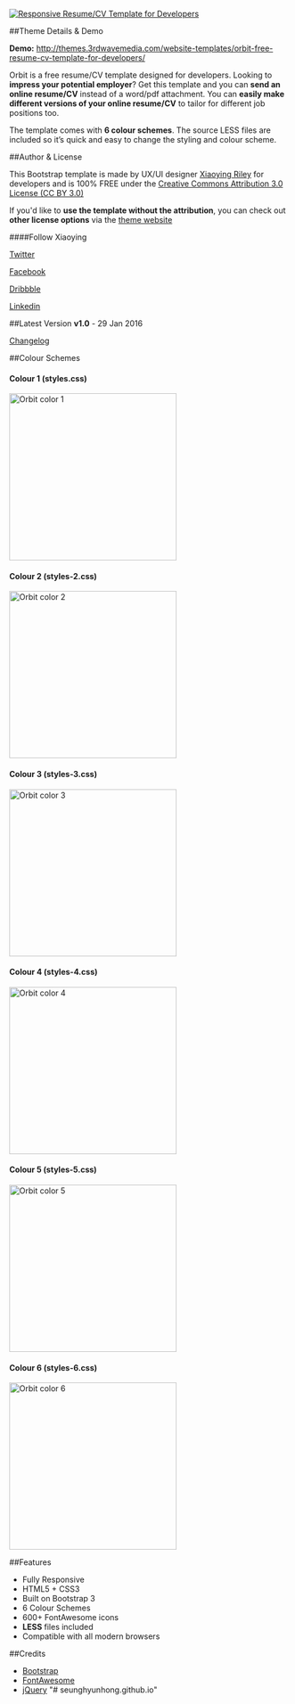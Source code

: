 <a href="http://themes.3rdwavemedia.com/website-templates/orbit-free-resume-cv-template-for-developers/" target="_blank"><img src="http://themes.3rdwavemedia.com/wp-content/uploads/2016/01/Responsive-HTML5-Resume-CV-Template-for-Developers.png" alt="Responsive Resume/CV Template for Developers" /></a>

##Theme Details & Demo

**Demo:** http://themes.3rdwavemedia.com/website-templates/orbit-free-resume-cv-template-for-developers/

Orbit is a free resume/CV template designed for developers. Looking to **impress your potential employer**? Get this template and you can **send an online resume/CV** instead of a word/pdf attachment. You can **easily make different versions of your online resume/CV** to tailor for different job positions too. 

The template comes with **6 colour schemes**. The source LESS files are included so it’s quick and easy to change the styling and colour scheme.

##Author & License

This Bootstrap template is made by UX/UI designer [Xiaoying Riley](https://twitter.com/3rdwave_themes) for developers and is 100% FREE under the [Creative Commons Attribution 3.0 License (CC BY 3.0)](http://creativecommons.org/licenses/by/3.0/)

If you'd like to **use the template without the attribution**, you can check out **other license options** via the [theme website](http://themes.3rdwavemedia.com/website-templates/orbit-free-resume-cv-template-for-developers/)

####Follow Xiaoying

[Twitter](https://twitter.com/3rdwave_themes)

[Facebook](https://www.facebook.com/3rdwavethemes/)

[Dribbble](https://dribbble.com/Xiaoying)

[Linkedin](https://uk.linkedin.com/in/xiaoying)


##Latest Version
**v1.0** - 29 Jan 2016

[Changelog](http://themes.3rdwavemedia.com/website-templates/orbit-free-resume-cv-template-for-developers/?target=changelog)

##Colour Schemes

#### Colour 1 (styles.css)
<img src="http://themes.3rdwavemedia.com/wp-content/uploads/2016/01/free-resume-cv-bootstrap-template-for-developer-color-1.jpg" width="300" alt="Orbit color 1" />

#### Colour 2 (styles-2.css)
<img src="http://themes.3rdwavemedia.com/wp-content/uploads/2016/01/free-resume-cv-bootstrap-template-for-developer-color-2.jpg" width="300" alt="Orbit color 2" />

#### Colour 3 (styles-3.css)
<img src="http://themes.3rdwavemedia.com/wp-content/uploads/2016/01/free-resume-cv-bootstrap-template-for-developer-color-3.jpg" width="300" alt="Orbit color 3" />

#### Colour 4 (styles-4.css)
<img src="http://themes.3rdwavemedia.com/wp-content/uploads/2016/01/free-resume-cv-bootstrap-template-for-developer-color-4.jpg" width="300" alt="Orbit color 4" />

#### Colour 5 (styles-5.css)
<img src="http://themes.3rdwavemedia.com/wp-content/uploads/2016/01/free-resume-cv-bootstrap-template-for-developer-color-5.jpg" width="300" alt="Orbit color 5" />

#### Colour 6 (styles-6.css)
<img src="http://themes.3rdwavemedia.com/wp-content/uploads/2016/01/free-resume-cv-bootstrap-template-for-developer-color-6.jpg" width="300" alt="Orbit color 6" />

##Features

-  Fully Responsive
-  HTML5 + CSS3
-  Built on Bootstrap 3
-  6 Colour Schemes
-  600+ FontAwesome icons
-  **LESS** files included
-  Compatible with all modern browsers

##Credits
- [Bootstrap](http://getbootstrap.com/)
- [FontAwesome](http://fortawesome.github.io/Font-Awesome/)
- [jQuery](http://jquery.com/)
"# seunghyunhong.github.io"
